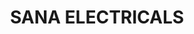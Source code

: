 ---
title: "SANA ELECTRICALS"
url: /ayyikarapadi/sana-electricals-calicut-malappuram-palakkad-highway-nh-966/
shop: Elektronik
---